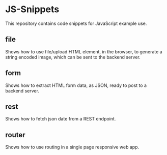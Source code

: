 # JS-Snippets
This repository contains code snippets for JavaScript example use.

## file
Shows how to use file/upload HTML element, in the browser, to generate a string encoded image, which can be sent to the backend server.

## form
Shows how to extract HTML form data, as JSON, ready to post to a backend server.

## rest
Shows how to fetch json date from a REST endpoint.

## router
Shows how to use routing in a single page responsive web app.


